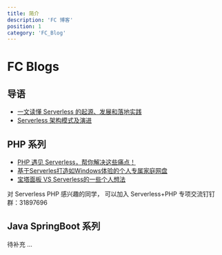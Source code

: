 ```yaml
---
title: 简介
description: 'FC 博客'
position: 1
category: 'FC_Blog'
---
```


# FC Blogs

## 导语
- [一文读懂 Serverless 的起源、发展和落地实践](./docs/一文读懂Serverless的起源、发展和落地实践.md)
- [Serverless 架构模式及演进](./docs/Serverless架构模式及演进.md)

## PHP 系列
- [PHP 遇见 Serverless，帮你解决这些痛点！](./docs/php/PHP遇见Serverless.md)
- [基于Serverles打造如Windows体验的个人专属家庭网盘](./docs/php/Serverless_Nas.md)
- [宝塔面板 VS Serverless的一些个人想法](./docs/php/宝塔面板-VS-Serverless.md)

对 Serverless PHP 感兴趣的同学， 可以加入 Serverless+PHP 专项交流钉钉群：31897696

## Java SpringBoot 系列
待补充 ...